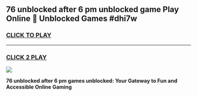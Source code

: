 
## 76 unblocked after 6 pm unblocked game Play Online 👋 Unblocked Games #dhi7w
<h3>
<a href="https://premium.freeplayer.one?title=76_unblocked_after_6_pm&ref=21F">CLICK TO PLAY</a></h3>
<hr>

<h3>
<a href="https://premium.freeplayer.one?title=76_unblocked_after_6_pm&ref=21F">CLICK 2 PLAY</a>
  
</h3>

<a href="https://premium.freeplayer.one?title=76_unblocked_after_6_pm&ref=21F/"><img src="https://clearcache.store/games.png"></a>


**76 unblocked after 6 pm games unblocked: Your Gateway to Fun and Accessible Online Gaming**
